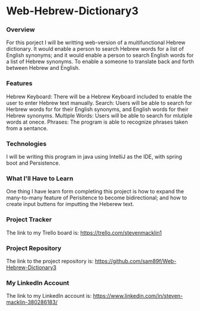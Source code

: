 # Web-Hebrew-Dictionary3

### Overview
For this porject I will be writting web-version of a muitifunctional Hebrew dictionary. It would enable a person to search Hebrew words for a list of English synonyms; and it would enable a person to search English words for a list of Hebrew synonyms. To enable a someone to translate back and forth between Hebrew and English.
### Features
Hebrew Keyboard: There will be a Hebrew Keyboard included to enable the user to enter Hebrew text manually.
Search: Users will be able to search for Herbrew words for for their English synonyms, and English words for their Hebrew synonyms.
Multiple Words: Users will be able to search for mlutiple words at onece.
Phrases: The program is able to recognize phrases taken from a sentance.
### Technologies
I will be writing this program in java using IntelliJ as the IDE, with spring boot and Persistence.
### What I'll Have to Learn
One thing I have learn form completing this project is how to expand the many-to-many feature of Perisitence to become bidirectional; and how to create input buttens for imputting the Heberew text.
### Project Tracker
The link to my Trello board is: https://trello.com/stevenmacklin1
### Project Repository
The link to the project repository is: https://github.com/sam89f/Web-Hebrew-Dictionary3
### My LinkedIn Account
The link to my LinkedIn account is: https://www.linkedin.com/in/steven-macklin-380286183/

